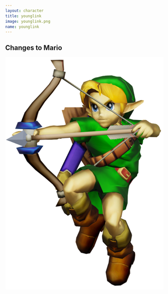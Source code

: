 ```yaml
---
layout: character
title: younglink
image: younglink.png
name: younglink
---
```


## Changes to Mario
![younglink](/images/content/css/younglink.png)
